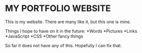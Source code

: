 # MY PORTFOLIO WEBSITE

This is my website. There are many like it, but this one is mine.

Things I hope to have on it in the future:
*Words
*Pictures
*Links
*JavaScript
*CSS
*Other fancy things

So far it does not have any of this. Hopefully I can fix that.
